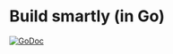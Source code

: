 # Build smartly (in Go)

[![GoDoc](https://godoc.org/github.com/duzy/smart/smart?status.svg)](http://godoc.org/github.com/duzy/smart/smart)

